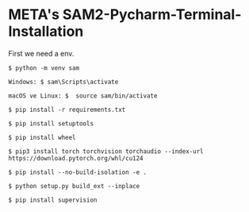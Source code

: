 # META's SAM2-Pycharm-Terminal-Installation

First we need a env.

    $ python -m venv sam
  
    Windows: $ sam\Scripts\activate

    macOS ve Linux: $  source sam/bin/activate

    $ pip install -r requirements.txt
  
    $ pip install setuptools
  
    $ pip install wheel
  
    $ pip3 install torch torchvision torchaudio --index-url https://download.pytorch.org/whl/cu124
  
    $ pip install --no-build-isolation -e .

    $ python setup.py build_ext --inplace

    $ pip install supervision
